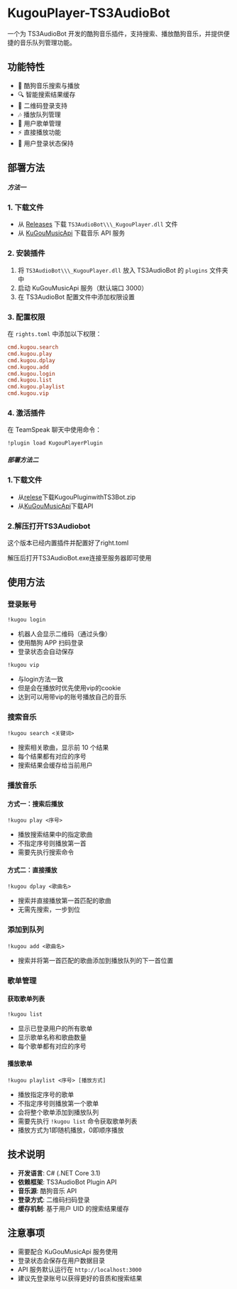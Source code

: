 # KugouPlayer-TS3AudioBot

一个为 TS3AudioBot 开发的酷狗音乐插件，支持搜索、播放酷狗音乐，并提供便捷的音乐队列管理功能。

## 功能特性

* 🎵 酷狗音乐搜索与播放
* 🔍 智能搜索结果缓存
* 📱 二维码登录支持
* 🎶 播放队列管理
* 📝 用户歌单管理
* ⚡ 直接播放功能
* 🔐 用户登录状态保持

## 部署方法

##### 方法一

### 1\. 下载文件

* 从 [Releases](https://github.com/xxmod/KugouPlayer-TS3AudioBot/releases) 下载 `TS3AudioBot\\\_KugouPlayer.dll` 文件
* 从 [KuGouMusicApi](https://github.com/MakcRe/KuGouMusicApi/releases) 下载音乐 API 服务

### 2\. 安装插件

1. 将 `TS3AudioBot\\\_KugouPlayer.dll` 放入 TS3AudioBot 的 `plugins` 文件夹中
2. 启动 KuGouMusicApi 服务（默认端口 3000）
3. 在 TS3AudioBot 配置文件中添加权限设置

### 3\. 配置权限

在 `rights.toml` 中添加以下权限：

```toml
cmd.kugou.search
cmd.kugou.play  
cmd.kugou.dplay
cmd.kugou.add
cmd.kugou.login
cmd.kugou.list
cmd.kugou.playlist
cmd.kugou.vip
```

### 4\. 激活插件

在 TeamSpeak 聊天中使用命令：

```
!plugin load KugouPlayerPlugin
```



##### 部署方法二



### 1\.下载文件

* 从[relese](https://github.com/xxmod/KugouPlayer-TS3AudioBot/releases)下载KugouPluginwithTS3Bot.zip
* 从[KuGouMusicApi](https://github.com/MakcRe/KuGouMusicApi/releases)下载API



### 2.解压打开TS3Audiobot

这个版本已经内置插件并配置好了right.toml

解压后打开TS3AudioBot.exe连接至服务器即可使用



## 使用方法

### 登录账号

```
!kugou login
```

* 机器人会显示二维码（通过头像）
* 使用酷狗 APP 扫码登录
* 登录状态会自动保存

```
!kugou vip
```
* 与login方法一致
* 但是会在播放时优先使用vip的cookie
* 达到可以用带vip的账号播放自己的音乐

### 搜索音乐

```
!kugou search <关键词>
```

* 搜索相关歌曲，显示前 10 个结果
* 每个结果都有对应的序号
* 搜索结果会缓存给当前用户

### 播放音乐

#### 方式一：搜索后播放

```
!kugou play <序号>
```

* 播放搜索结果中的指定歌曲
* 不指定序号则播放第一首
* 需要先执行搜索命令

#### 方式二：直接播放

```
!kugou dplay <歌曲名>
```

* 搜索并直接播放第一首匹配的歌曲
* 无需先搜索，一步到位

### 添加到队列

```
!kugou add <歌曲名>
```

* 搜索并将第一首匹配的歌曲添加到播放队列的下一首位置

### 歌单管理

#### 获取歌单列表

```
!kugou list
```

* 显示已登录用户的所有歌单
* 显示歌单名称和歌曲数量
* 每个歌单都有对应的序号

#### 播放歌单

```
!kugou playlist <序号> [播放方式]
```

* 播放指定序号的歌单
* 不指定序号则播放第一个歌单
* 会将整个歌单添加到播放队列
* 需要先执行 `!kugou list` 命令获取歌单列表
* 播放方式为1即随机播放，0即顺序播放

## 技术说明

* **开发语言**: C# (.NET Core 3.1)
* **依赖框架**: TS3AudioBot Plugin API
* **音乐源**: 酷狗音乐 API
* **登录方式**: 二维码扫码登录
* **缓存机制**: 基于用户 UID 的搜索结果缓存

## 注意事项

* 需要配合 KuGouMusicApi 服务使用
* 登录状态会保存在用户数据目录
* API 服务默认运行在 `http://localhost:3000`
* 建议先登录账号以获得更好的音质和搜索结果
